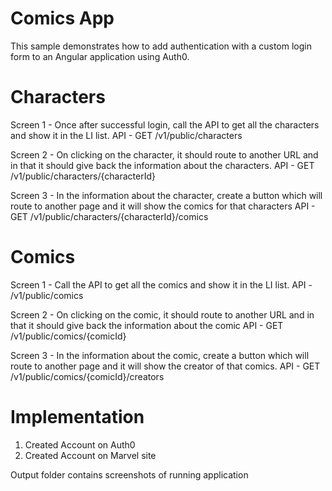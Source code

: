 # Comics App

This sample demonstrates how to add authentication with a custom login form to an Angular application using Auth0.

# Characters
Screen 1 - Once after successful login, call the API to get all the characters and show it
in the LI list.
API - GET /v1/public/characters

Screen 2 - On clicking on the character, it should route to another URL and in that it
should give back the information about the characters.
API - GET /v1/public/characters/{characterId}

Screen 3 - In the information about the character, create a button which will route to
another page and it will show the comics for that characters
API - GET /v1/public/characters/{characterId}/comics

# Comics
Screen 1 - Call the API to get all the comics and show it in the LI list.
API - /v1/public/comics

Screen 2 - On clicking on the comic, it should route to another URL and in that it should
give back the information about the comic
API - GET /v1/public/comics/{comicId}

Screen 3 - In the information about the comic, create a button which will route to
another page and it will show the creator of that comics.
API - GET /v1/public/comics/{comicId}/creators

# Implementation
1. Created Account on Auth0
2. Created Account on Marvel site

Output folder contains screenshots of running application
